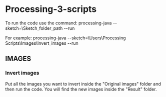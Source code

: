 # Processing-3-scripts
To run the code use the command:
processing-java --sketch=\Sketch_folder_path --run

For example:
processing-java --sketch=\Users\Processing Scripts\Images\Invert_images --run

## IMAGES
### Invert images
Put all the images you want to invert inside the "Original images" folder and then run the code. You will find the new images inside the "Result" folder.